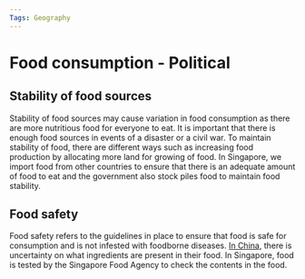 ```yaml
---
Tags: Geography
---
```

# Food consumption - Political
## Stability of food sources
Stability of food sources may cause variation in food consumption as there are more nutritious food for everyone to eat. It is important that there is enough food sources in events of a disaster or a civil war.
To maintain stability of food, there are different ways such as increasing food production by allocating more land for growing of food.
In Singapore, we import food from other countries to ensure that there is an adequate amount of food to eat and the government also stock piles food to maintain food stability.
## Food safety
Food safety refers to the guidelines in place to ensure that food is safe for consumption and is not infested with foodborne diseases.
[In China](https://www.youtube.com/watch?v=k1S4_kTEm-U), there is uncertainty on what ingredients are present in their food. 
In Singapore, food is tested by the Singapore Food Agency to check the contents in the food.